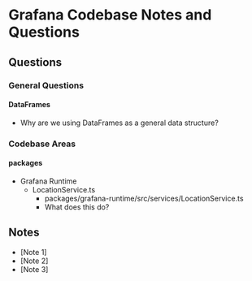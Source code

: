 # Grafana Codebase Notes and Questions

## Questions

### General Questions

#### DataFrames

- Why are we using DataFrames as a general data structure?

### Codebase Areas

#### packages

- Grafana Runtime
  - LocationService.ts
    - packages/grafana-runtime/src/services/LocationService.ts
    - What does this do?

## Notes

- [Note 1]
- [Note 2]
- [Note 3]
